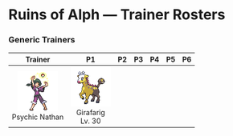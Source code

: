 # Ruins of Alph — Trainer Rosters

### Generic Trainers

| Trainer | P1 | P2 | P3 | P4 | P5 | P6 |
|:-------:|:--:|:--:|:--:|:--:|:--:|:--:|
| ![Psychic Nathan](../../assets/trainers/psychic.png "Psychic Nathan")<br>Psychic Nathan | ![Girafarig](../../assets/sprites/girafarig/front.gif "Its tail has a small brain of its own. Beware! If you get close, it may react to your scent by biting.")<br>Girafarig<br>Lv. 30 |

